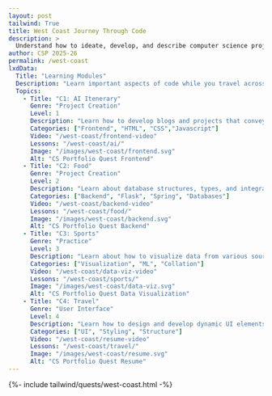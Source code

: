 ```yaml
---
layout: post 
tailwind: True
title: West Coast Journey Through Code
description: >
  Understand how to ideate, develop, and describe computer science projects for future career success!
author: CSP 2025-26
permalink: /west-coast
lxdData:
  Title: "Learning Modules"
  Description: "Learn important aspects of code while you travel across the west coast!"
  Topics:
    - Title: "C1: AI Itenerary"
      Genre: "Project Creation"
      Level: 1
      Description: "Learn how to develop blogs and projects that convey information effectively and are visually appealing"
      Categories: ["Frontend", "HTML", "CSS","Javascript"]
      Video: "/west-coast/frontend-video"
      Lessons: "/west-coast/ai/"
      Image: "/images/west-coast/frontend.svg"
      Alt: "CS Portfolio Quest Frontend"
    - Title: "C2: Food"
      Genre: "Project Creation"
      Level: 2
      Description: "Learn about database structures, types, and integration with frontend for real-world full-stack development"
      Categories: ["Backend", "Flask", "Spring", "Databases"]
      Video: "/west-coast/backend-video"
      Lessons: "/west-coast/food/"
      Image: "/images/west-coast/backend.svg"
      Alt: "CS Portfolio Quest Backend"
    - Title: "C3: Sports"
      Genre: "Practice"
      Level: 3
      Description: "Learn about how to visualize data from various sources for effective representation and application, such as machine learning"
      Categories: ["Visualization", "ML", "Collation"]
      Video: "/west-coast/data-viz-video"
      Lessons: "/west-coast/sports/"
      Image: "/images/west-coast/data-viz.svg"
      Alt: "CS Portfolio Quest Data Visualization"
    - Title: "C4: Travel"
      Genre: "User Interface"
      Level: 4
      Description: "Learn how to design and develop dynamic UI elements inspired by global destinations to enhance your creative journey."
      Categories: ["UI", "Styling", "Structure"]
      Video: "/west-coast/resume-video"
      Lessons: "/west-coast/travel/"
      Image: "/images/west-coast/resume.svg"
      Alt: "CS Portfolio Quest Resume"
---
```

{%- include tailwind/quests/west-coast.html -%}
